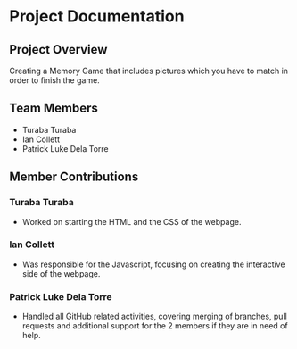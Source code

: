 # Project Documentation

## Project Overview

Creating a Memory Game that includes pictures which you have to match in order to finish the game.

## Team Members

- Turaba Turaba
- Ian Collett
- Patrick Luke Dela Torre

## Member Contributions

### Turaba Turaba

- Worked on starting the HTML and the CSS of the webpage.

### Ian Collett

- Was responsible for the Javascript, focusing on creating the interactive side of the webpage.

### Patrick Luke Dela Torre

- Handled all GitHub related activities, covering merging of branches, pull requests and additional support for the 2 members if they are in need of help.
